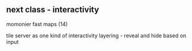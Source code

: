 


## next class - interactivity

momonier fast maps (14)

tile server as one kind of interactivity 
layering - reveal and hide based on input 